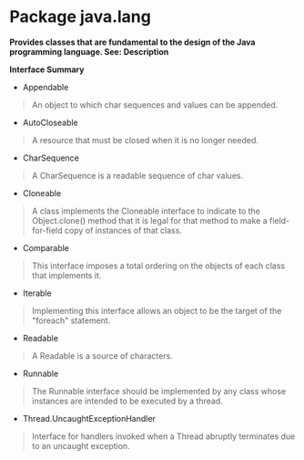 # Package java.lang

**Provides classes that are fundamental to the design of the Java programming language.
See: Description**

**Interface Summary**

- Appendable
> An object to which char sequences and values can be appended.
- AutoCloseable
> A resource that must be closed when it is no longer needed.
- CharSequence
> A CharSequence is a readable sequence of char values.
- Cloneable
> A class implements the Cloneable interface to indicate to the Object.clone() method that it is legal for that method to make a field-for-field copy of instances of that class.
- Comparable
> This interface imposes a total ordering on the objects of each class that implements it.
- Iterable
> Implementing this interface allows an object to be the target of the "foreach" statement.
- Readable
> A Readable is a source of characters.
- Runnable
> The Runnable interface should be implemented by any class whose instances are intended to be executed by a thread.
- Thread.UncaughtExceptionHandler
> Interface for handlers invoked when a Thread abruptly terminates due to an uncaught exception.